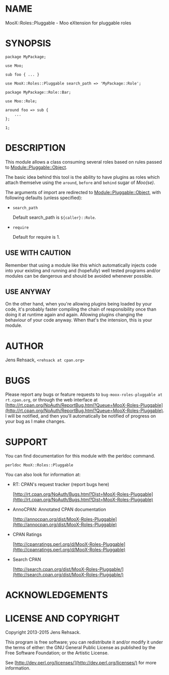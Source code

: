# NAME

MooX::Roles::Pluggable - Moo eXtension for pluggable roles

# SYNOPSIS

    package MyPackage;

    use Moo;

    sub foo { ... }

    use MooX::Roles::Pluggable search_path => 'MyPackage::Role';

    package MyPackage::Role::Bar;

    use Moo::Role;

    around foo => sub {
        ...
    };

    1;

# DESCRIPTION

This module allows a class consuming several roles based on rules passed
to [Module::Pluggable::Object](https://metacpan.org/pod/Module::Pluggable::Object).

The basic idea behind this tool is the ability to have plugins as roles
which attach themselve using the `around`, `before` and `behind` sugar
of _Moo(se)_.

The arguments of import are redirected to [Module::Pluggable::Object](https://metacpan.org/pod/Module::Pluggable::Object),
with following defaults (unless specified):

- `search_path`

    Default search\_path is `${caller}::Role`.

- `require`

    Default for require is 1.

## USE WITH CAUTION

Remember that using a module like this which automatically injects code
into your existing and running and (hopefully) well tested programs
and/or modules can be dangerous and should be avoided whenever possible.

## USE ANYWAY

On the other hand, when you're allowing plugins being loaded by your
code, it's probably faster compiling the chain of responsibility once than
doing it at runtime again and again. Allowing plugins changing the
behaviour of your code anyway. When that's the intension, this is your
module.

# AUTHOR

Jens Rehsack, `<rehsack at cpan.org>`

# BUGS

Please report any bugs or feature requests to
`bug-moox-roles-pluggable at rt.cpan.org`, or through the web interface at
[http://rt.cpan.org/NoAuth/ReportBug.html?Queue=MooX-Roles-Pluggable](http://rt.cpan.org/NoAuth/ReportBug.html?Queue=MooX-Roles-Pluggable).
I will be notified, and then you'll automatically be notified of progress
on your bug as I make changes.

# SUPPORT

You can find documentation for this module with the perldoc command.

    perldoc MooX::Roles::Pluggable

You can also look for information at:

- RT: CPAN's request tracker (report bugs here)

    [http://rt.cpan.org/NoAuth/Bugs.html?Dist=MooX-Roles-Pluggable](http://rt.cpan.org/NoAuth/Bugs.html?Dist=MooX-Roles-Pluggable)

- AnnoCPAN: Annotated CPAN documentation

    [http://annocpan.org/dist/MooX-Roles-Pluggable](http://annocpan.org/dist/MooX-Roles-Pluggable)

- CPAN Ratings

    [http://cpanratings.perl.org/d/MooX-Roles-Pluggable](http://cpanratings.perl.org/d/MooX-Roles-Pluggable)

- Search CPAN

    [http://search.cpan.org/dist/MooX-Roles-Pluggable/](http://search.cpan.org/dist/MooX-Roles-Pluggable/)

# ACKNOWLEDGEMENTS

# LICENSE AND COPYRIGHT

Copyright 2013-2015 Jens Rehsack.

This program is free software; you can redistribute it and/or modify it
under the terms of either: the GNU General Public License as published
by the Free Software Foundation; or the Artistic License.

See [http://dev.perl.org/licenses/](http://dev.perl.org/licenses/) for more information.
